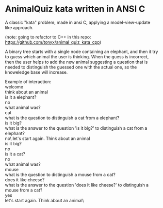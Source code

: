 # AnimalQuiz kata written in ANSI C

A classic "kata" problem, made in ansi C, applying a model-view-update like approach.

(note: going to refactor to C++ in this repo: https://github.com/tonyx/animal_quiz_kata_cpp)

A binary tree starts with a single node containing an elephant, and then it try to guess which animal the user is thinking.
When the guess is incorrect, then the user helps to add the new animal suggesting a question that is needed to distinguish the guessed one with the actual one, so the knoweledge base will increase.

Example of interaction:\
welcome\
think about an animal\
is it a elephant?\
no\
what animal was?\
cat\
what is the question to distinguish a cat from a elephant?\
is it big?\
what is the answer to the question 'is it big?' to distinguish a cat from a elephant?\
no\ 
let's start again. Think about an animal\
is it big?\
no\
is it a cat?\
no\
what animal was?\
mouse\
what is the question to distinguish a mouse from a cat?\
does it like cheese?\
what is the answer to the question 'does it like cheese?' to distinguish a mouse from a cat?\
yes\
let's start again. Think about an animal\

